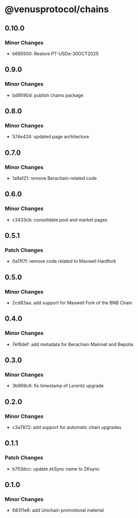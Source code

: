 # @venusprotocol/chains

## 0.10.0

### Minor Changes

- b685500: Restore PT-USDe-30OCT2025

## 0.9.0

### Minor Changes

- bd9590d: publish chains package

## 0.8.0

### Minor Changes

- 574e424: updated page architecture

## 0.7.0

### Minor Changes

- 1a9a121: remove Berachain-related code

## 0.6.0

### Minor Changes

- c3433cb: consolidate pool and market pages

## 0.5.1

### Patch Changes

- 0a11f7f: remove code related to Maxwell Hardfork

## 0.5.0

### Minor Changes

- 2cd83aa: add support for Maxwell Fork of the BNB Chain

## 0.4.0

### Minor Changes

- 7ef8def: add metadata for Berachain Mainnet and Bepolia

## 0.3.0

### Minor Changes

- 3b969c8: fix timestamp of Lorentz upgrade

## 0.2.0

### Minor Changes

- c3a7872: add support for automatic chain upgrades

## 0.1.1

### Patch Changes

- b753dcc: update zkSync name to ZKsync

## 0.1.0

### Minor Changes

- 68311e8: add Unichain promotional material
